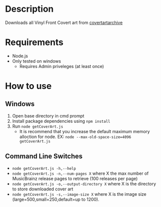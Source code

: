 # Description
Downloads all Vinyl Front Covert art from [covertartarchive](https://coverartarchive.org)

# Requirements 
* Node.js
* Only tested on windows
	- Requires Admin priveleges (at least once)

# How to use
## Windows
1. Open base directory in cmd prompt
2. Install package dependencies using ```npm install```
3. Run ```node getCoverArt.js```
	* It is recommend that you increase the default maximum memory alloction for node. EX: ```node --max-old-space-size=4096 getCoverArt.js```

## Command Line Switches
*  ```node getCoverArt.js -h,--help```
*  ```node getCoverArt.js -n,--num-pages X``` where X the max number of MusicBrainz release pages to retrieve (100 releases per page)
*  ```node getCoverArt.js -o,--output-directory X``` where X is the directory to store downloaded cover art
*  ```node getCoverArt.js -s,--image-size X``` where X is the image size (large=500,small=250,default=up to 1200).
